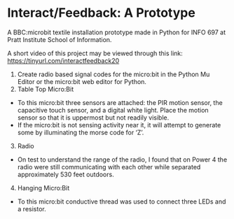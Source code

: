 # Interact/Feedback: A Prototype
A BBC:microbit textile installation prototype made in Python for INFO 697 at Pratt Institute School of Information.

A short video of this project may be viewed through this link: https://tinyurl.com/interactfeedback20

1.	Create radio based signal codes for the micro:bit in the Python Mu Editor or the micro:bit web editor for Python.
2.	Table Top Micro:Bit
- To this micro:bit three sensors are attached: the PIR motion sensor, the capacitive touch sensor, and a digital white light. Place the motion sensor so that it is uppermost but not readily visible.
- If the micro:bit is not sensing activity near it, it will attempt to generate some by illuminating the morse code for ‘Z’.
3.	Radio
- On test to understand the range of the radio, I found that on Power 4 the radio were still communicating with each other while separated approximately 530 feet outdoors. 
4.	Hanging Micro:Bit 
- To this micro:bit conductive thread was used to connect three LEDs and a resistor.
